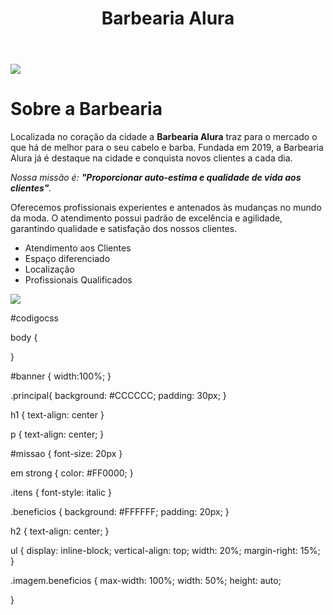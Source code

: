 <!DOCTYPE html>
<html lang="pt-br">
    <head>
        <meta charset="UTF-8">
        <title>Barbearia Alura</title>
        <link rel="stylesheet" href="style.css">
    </head>
    <body>
        <header>
            <h1 class="titulo-principal">Barbearia Alura</h1>
        </header>
 <img id="banner" src="img.jpg">
 <div class = "principal">
<H1>Sobre  a Barbearia </H1>
<p>Localizada no coração da cidade a <strong>Barbearia Alura</strong> traz para o mercado o que há de melhor para o seu cabelo e barba. 
    Fundada em 2019, a Barbearia Alura já é destaque na cidade e conquista novos clientes a cada dia.</p>
    <p id="missao"></p>
    <p ><em>Nossa missão é: <strong>"Proporcionar auto-estima e qualidade de vida aos clientes"</strong>.</em></p>
        <p>Oferecemos profissionais experientes e antenados às mudanças no mundo da moda. 
        O atendimento possui padrão de excelência e agilidade, garantindo qualidade e satisfação dos nossos clientes.</p>
 </div>   

 <div class="beneficios" >
        
 <ul>
    <li class="itens">Atendimento aos Clientes</li>
    <li class="itens">Espaço diferenciado</li>
    <li class="itens">Localização</li>
    <li class="itens">Profissionais Qualificados</li>
</ul>
<img src="beneficios.jpg" class="beneficios.jpg">
 </div>     
</body>
</html>



#codigocss



body {
	
}

#banner {
	width:100%;
}

.principal{
	background: #CCCCCC;
	padding: 30px;
}

h1 {
	text-align: center
}

p {
	text-align: center;
}

#missao {
	font-size: 20px
}

em strong {
	color: #FF0000;
}

.itens {
	font-style: italic
}

.beneficios {
	background: #FFFFFF;
	padding: 20px;
}

h2 {
	text-align: center;
}

ul {
	display: inline-block;
	vertical-align: top;
	width: 20%;
	margin-right: 15%;
}

.imagem.beneficios {
max-width: 100%;
	width: 50%;
height: auto;

}
